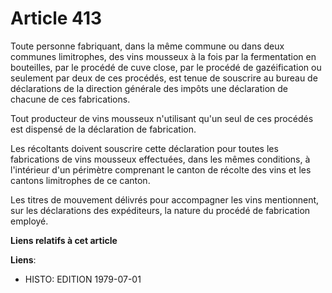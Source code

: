 # Article 413

Toute personne fabriquant, dans la même commune ou dans deux communes limitrophes, des vins mousseux à la fois par la
fermentation en bouteilles, par le procédé de cuve close, par le procédé de gazéification ou seulement par deux de ces
procédés, est tenue de souscrire au bureau de déclarations de la direction générale des impôts une déclaration de chacune de
ces fabrications.

Tout producteur de vins mousseux n'utilisant qu'un seul de ces procédés est dispensé de la déclaration de fabrication.

Les récoltants doivent souscrire cette déclaration pour toutes les fabrications de vins mousseux effectuées, dans les mêmes
conditions, à l'intérieur d'un périmètre comprenant le canton de récolte des vins et les cantons limitrophes de ce canton.

Les titres de mouvement délivrés pour accompagner les vins mentionnent, sur les déclarations des expéditeurs, la nature du
procédé de fabrication employé.

**Liens relatifs à cet article**

**Liens**:

  - HISTO: EDITION 1979-07-01
